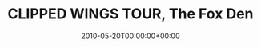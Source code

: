 ---
templateKey: event
guid: 08952ef5-6eab-11ea-99c5-002590d1d1b0
date: 2010-05-20T00:00:00+00:00
eventTime: 'none'
title: CLIPPED WINGS TOUR, The Fox Den
artist: CLIPPED WINGS TOUR
city: St. Louis
venue: The Fox Den
group: PPF House
guests: MAGNOLIUS, LEO37, USM
---